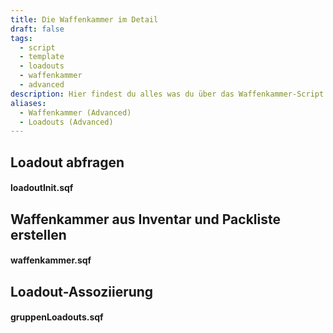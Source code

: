 ```yaml
---
title: Die Waffenkammer im Detail
draft: false
tags:
  - script
  - template
  - loadouts
  - waffenkammer
  - advanced
description: Hier findest du alles was du über das Waffenkammer-Script wissen musst!
aliases:
  - Waffenkammer (Advanced)
  - Loadouts (Advanced)
---
```

## Loadout abfragen

#### loadoutInit.sqf
<script src="https://emgithub.com/embed-v2.js?target=https%3A%2F%2Fgithub.com%2FGerman-Rangers-MM%2FGR_MM_Template_Zug_3_0%2Fblob%2Fmain%2Fco79_GerRng_Zug_3_0.VR%2Floadouts%2FloadoutInit.sqf&style=agate&type=code&showBorder=on&showLineNumbers=on"></script>

## Waffenkammer aus Inventar und Packliste erstellen

#### waffenkammer.sqf
<script src="https://emgithub.com/embed-v2.js?target=https%3A%2F%2Fgithub.com%2FGerman-Rangers-MM%2FGR_MM_Template_Zug_3_0%2Fblob%2Fmain%2Fco79_GerRng_Zug_3_0.VR%2Floadouts%2Fbw2024%2Fwaffenkammer.sqf&style=agate&type=code&showBorder=on&showLineNumbers=on"></script>

## Loadout-Assoziierung
#### gruppenLoadouts.sqf
<script src="https://emgithub.com/embed-v2.js?target=https%3A%2F%2Fgithub.com%2FGerman-Rangers-MM%2FGR_MM_Template_Zug_3_0%2Fblob%2Fmain%2Fco79_GerRng_Zug_3_0.VR%2Floadouts%2Fbw2024%2FgruppenLoadouts.sqf&style=agate&type=code&showBorder=on&showLineNumbers=on"></script>
